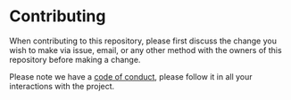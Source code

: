 # Contributing

When contributing to this repository, please first discuss the change you wish
to make via issue, email, or any other method with the owners of this repository
before making a change.

Please note we have a [code of conduct](CODE_OF_CONDUCT.md), please follow it in
all your interactions with the project.
